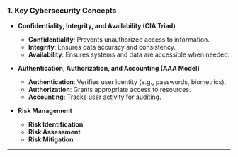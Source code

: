 ### **1. Key Cybersecurity Concepts**
- **Confidentiality, Integrity, and Availability (CIA Triad)**
  - **Confidentiality**: Prevents unauthorized access to information.
  - **Integrity**: Ensures data accuracy and consistency.
  - **Availability**: Ensures systems and data are accessible when needed.
    
- **Authentication, Authorization, and Accounting (AAA Model)**
  - **Authentication**: Verifies user identity (e.g., passwords, biometrics).
  - **Authorization**: Grants appropriate access to resources.
  - **Accounting**: Tracks user activity for auditing.

- **Risk Management**
  - **Risk Identification**
  - **Risk Assessment**
  - **Risk Mitigation**

---
